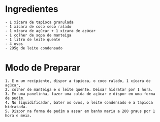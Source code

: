 
# Ingredientes

	- 1 xícara de tapioca granulada
	- 1 xícara de coco seco ralado
	- 1 xícara de açúcar + 1 xícara de açúcar
	- 1 colher de sopa de manteiga
	- 1 litro de leite quente
	- 4 ovos
	- 295g de leite condensado

# Modo de Preparar

	1. E m um recipiente, dispor a tapioca, o coco ralado, 1 xícara de açúcar,
	2. colher de manteiga e o leite quente. Deixar hidratar por 1 hora.
	3. Em uma panelinha, fazer uma calda de açúcar e dispor em uma forma de pudim.
	4. No liquidificador, bater os ovos, o leite condensado e a tapioca hidratada.
	5. Dispor na forma de pudim a assar em banho maria a 200 graus por 1 hora e meia.

